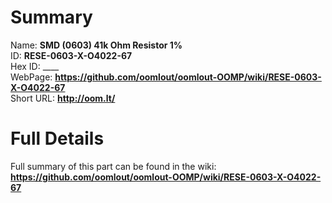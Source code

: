 
Summary
=================
  
Name: __SMD (0603) 41k Ohm Resistor 1%__    
ID: __RESE-0603-X-O4022-67__   
Hex ID: ____   
WebPage: __https://github.com/oomlout/oomlout-OOMP/wiki/RESE-0603-X-O4022-67__   
Short URL: __http://oom.lt/__   

Full Details
==========================
Full summary of this part can be found in the wiki:   
__https://github.com/oomlout/oomlout-OOMP/wiki/RESE-0603-X-O4022-67__    

